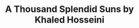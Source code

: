 ---
title: "A Thousand Splendid Suns by Khaled Hosseini"
status: "In progress"
tags:
    - fiction
---